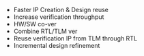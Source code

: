 - Faster IP Creation & Design reuse
- Increase verification throughput
- HW/SW co-ver
- Combine RTL/TLM ver
- Reuse verification IP from TLM through RTL
- Incremental design refinement

